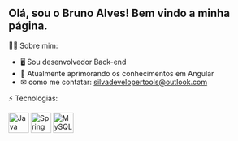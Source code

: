 ## Olá, sou o Bruno Alves! Bem vindo a minha página.

🧑‍💻 Sobre mim:

* 🖥 Sou desenvolvedor Back-end
* 🌱 Atualmente aprimorando os conhecimentos em Angular
* ✉ como me contatar: silvadevelopertools@outlook.com

⚡ Tecnologias: 

  <div>
    <img src="https://camo.githubusercontent.com/4092662a73c63ee503cfcef4e2d570b289df0ce38323082057313cd7999dd3fe/68747470733a2f2f63646e2e6a7364656c6976722e6e65742f67682f64657669636f6e732f64657669636f6e2f69636f6e732f6a6176612f6a6176612d706c61696e2e737667" width="40" height="40" alt="Java icon">  
    <img src="https://camo.githubusercontent.com/a39c3862b4108d4eeff39b2b72dd313f96006f0ebde6323fecb79e977657b0d6/68747470733a2f2f63646e2e6a7364656c6976722e6e65742f67682f64657669636f6e732f64657669636f6e2f69636f6e732f737072696e672f737072696e672d6f726967696e616c2e737667" width="40" height="40" alt="Spring boot icon">  
     <img src="https://vetores.org/wp-content/uploads/mysql.png" width="40" height="40" alt="MySQL icon">  
  </div>





